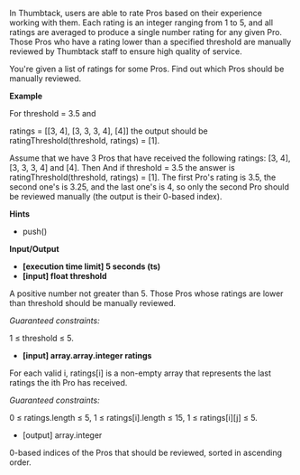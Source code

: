 In Thumbtack, users are able to rate Pros based on their experience working with them. Each rating is an integer ranging from 1 to 5, and all ratings are averaged to produce a single number rating for any given Pro. Those Pros who have a rating lower than a specified threshold are manually reviewed by Thumbtack staff to ensure high quality of service.

You're given a list of ratings for some Pros. Find out which Pros should be manually reviewed.

**Example**

For threshold = 3.5 and

ratings = [[3, 4],
           [3, 3, 3, 4],
           [4]]
the output should be ratingThreshold(threshold, ratings) = [1].

Assume that we have 3 Pros that have received the following ratings: [3, 4], [3, 3, 3, 4] and [4]. Then
And if threshold = 3.5 the answer is ratingThreshold(threshold, ratings) = [1].
The first Pro's rating is 3.5, the second one's is 3.25, and the last one's is 4, so only the second Pro should be reviewed manually (the output is their 0-based index).

**Hints**
-   push()

**Input/Output**

- **[execution time limit] 5 seconds (ts)**
- **[input] float threshold**

A positive number not greater than 5. Those Pros whose ratings are lower than threshold should be manually reviewed.

*Guaranteed constraints:*

1 ≤ threshold ≤ 5.

- **[input] array.array.integer ratings**

For each valid i, ratings[i] is a non-empty array that represents the last ratings the ith Pro has received.

*Guaranteed constraints:*

0 ≤ ratings.length ≤ 5,
1 ≤ ratings[i].length ≤ 15,
1 ≤ ratings[i][j] ≤ 5.

- [output] array.integer

0-based indices of the Pros that should be reviewed, sorted in ascending order.
